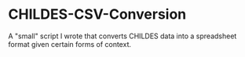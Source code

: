 # CHILDES-CSV-Conversion
A "small" script I wrote that converts CHILDES data into a spreadsheet format given certain forms of context.
